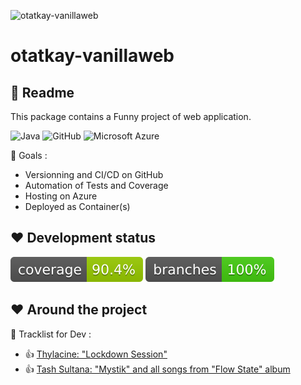 ![otatkay-vanillaweb](https://raw.githubusercontent.com/Otatkay/Otatkay/main/otatkay-vanillaweb.png "Header")
# otatkay-vanillaweb
## :eyes: Readme
This package contains a Funny project of web application.

![Java](https://img.shields.io/badge/-java-CC2927?style=flat-square&logo=java)
![GitHub](https://img.shields.io/badge/-GitHub-181717?style=flat-square&logo=github)
![Microsoft Azure](https://img.shields.io/badge/Microsoft%20Azure-232F7E?style=flat-square&logo=microsoft-azure)

:dart: Goals :
* Versionning and CI/CD on GitHub
* Automation of Tests and Coverage
* Hosting on Azure
* Deployed as Container(s)

## :heart: Development status
[![coverage](.github/badges/jacoco.svg)](https://github.com/Otatkay/otatkay-vanillaweb/actions/workflows/maven.yml)
[![branches](.github/badges/branches.svg)](https://github.com/Otatkay/otatkay-vanillaweb/actions/workflows/maven.yml)

## :heart: Around the project
:musical_score: Tracklist for Dev : 
* :thumbsup: [Thylacine: "Lockdown Session"](https://www.youtube.com/watch?v=P7mc725w7bM)
* :thumbsup: [Tash Sultana: "Mystik" and all songs from "Flow State" album](https://www.youtube.com/watch?v=1g9dnmQ4uwU)


